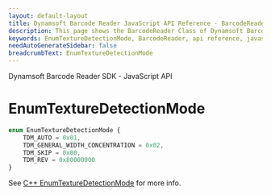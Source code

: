 ```yaml
---
layout: default-layout
title: Dynamsoft Barcode Reader JavaScript API Reference - BarcodeReader
description: This page shows the BarcodeReader Class of Dynamsoft Barcode Reader JavaScript SDK.
keywords: EnumTextureDetectionMode, BarcodeReader, api reference, javascript, js
needAutoGenerateSidebar: false
breadcrumbText: EnumTextureDetectionMode
---
```


Dynamsoft Barcode Reader SDK - JavaScript API
# EnumTextureDetectionMode

```ts
enum EnumTextureDetectionMode { 
    TDM_AUTO = 0x01, 
    TDM_GENERAL_WIDTH_CONCENTRATION = 0x02, 
    TDM_SKIP = 0x00,
    TDM_REV = 0x80000000
}
```

See [C++ EnumTextureDetectionMode](https://www.dynamsoft.com/barcode-reader/parameters/enum/parameter-mode-enums.html?ver=latest#texturedetectionmode) for more info.
